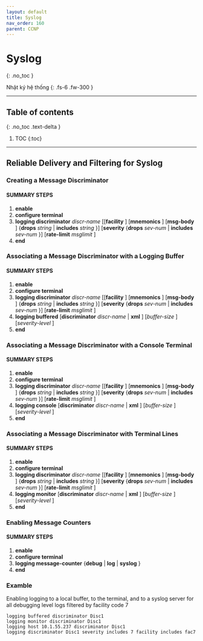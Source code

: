 ```yaml
---
layout: default
title: Syslog
nav_order: 160
parent: CCNP
---
```


# Syslog
{: .no_toc }

Nhật ký hệ thống
{: .fs-6 .fw-300 }

---

## Table of contents
{: .no_toc .text-delta }

1. TOC
{:toc}

---

## Reliable Delivery and Filtering for Syslog

<h3> Creating a Message Discriminator </h3>

<h4> SUMMARY STEPS </h4>

1. __enable__
2. __configure terminal__
3. __logging discriminator__ _discr-name_ [[__facility__ ] [__mnemonics__ ] [__msg-body__ ] {__drops__ _string_ \| __includes__ _string_ }] [__severity__ {__drops__ _sev-num_ \| __includes__ _sev-num_ }] [__rate-limit__ _msglimit_ ]
4. __end__

<h3> Associating a Message Discriminator with a Logging Buffer </h3>

<h4> SUMMARY STEPS </h4>

1. __enable__
2. __configure terminal__
3. __logging discriminator__ _discr-name_ [[__facility__ ] [__mnemonics__ ] [__msg-body__ ] {__drops__ _string_ \| __includes__ _string_ }] [__severity__ {__drops__ _sev-num_ \| __includes__ _sev-num_ }] [__rate-limit__ _msglimit_ ]
4. __logging buffered__ [__discriminator__ _discr-name_ \| __xml__ ] [_buffer-size_ ] [_severity-level_ ]
5. __end__

<h3> Associating a Message Discriminator with a Console Terminal </h3>

<h4> SUMMARY STEPS </h4>

1. __enable__
2. __configure terminal__
3. __logging discriminator__ _discr-name_ [[__facility__ ] [__mnemonics__ ] [__msg-body__ ] {__drops__ _string_ \| __includes__ _string_ }] [__severity__ {__drops__ _sev-num_ \| __includes__ _sev-num_ }] [__rate-limit__ _msglimit_ ]
4. __logging console__ [__discriminator__ _discr-name_ \| __xml__ ] [_buffer-size_ ] [_severity-level_ ]
5. __end__

<h3> Associating a Message Discriminator with Terminal Lines </h3>

<h4> SUMMARY STEPS </h4>

1. __enable__
2. __configure terminal__
3. __logging discriminator__ _discr-name_ [[__facility__ ] [__mnemonics__ ] [__msg-body__ ] {__drops__ _string_ \| __includes__ _string_ }] [__severity__ {__drops__ _sev-num_ \| __includes__ _sev-num_ }] [__rate-limit__ _msglimit_ ]
4. __logging monitor__ [__discriminator__ _discr-name_ \| __xml__ ] [_buffer-size_ ] [_severity-level_ ]
5. __end__

<h3> Enabling Message Counters </h3>

<h4> SUMMARY STEPS </h4>

1. __enable__
2. __configure terminal__
3. __logging message-counter__ {__debug__ \| __log__ \| __syslog__ } 
5. __end__

<h3> Examble </h3>

Enabling logging to a local buffer, to the terminal, and to a syslog server for all debugging level logs filtered by facility code 7

```
logging buffered discriminator Disc1
logging monitor discriminator Disc1
logging host 10.1.55.237 discriminator Disc1
logging discriminator Disc1 severity includes 7 facility includes fac7
```